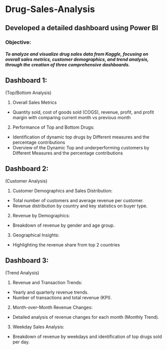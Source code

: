 # Drug-Sales-Analysis
## Developed a detailed dashboard using Power BI

### Objective: 
##### To analyze and visualize drug sales data from Kaggle, focusing on overall sales metrics, customer demographics, and trend analysis, through the creation of three comprehensive dashboards.

## Dashboard 1:

(Top/Bottom Analysis)

1. Overall Sales Metrics
- Quantity sold, cost of goods sold (COGS), revenue, profit, and profit margin with comparing current month vs previous month
2. Performance of Top and Bottom Drugs:
- Identification of dynamic top drugs by Different measures and the percentage contributions
- Overview of the Dynamic Top and underperforming customers by Different Measures and the percentage contributions

## Dashboard 2:

(Customer Analysis)

1. Customer Demographics and Sales Distribution:
- Total number of customers and average revenue per customer.
- Revenue distribution by country and key statistics on buyer type.
2. Revenue by Demographics:
- Breakdown of revenue by gender and age group.
3. Geographical Insights:
- Highlighting the revenue share from top 2 countries


## Dashboard 3:

(Trend Analysis)

1. Revenue and Transaction Trends:
- Yearly and quarterly revenue trends.
- Number of transactions and total revenue (KPI).
2. Month-over-Month Revenue Changes:
- Detailed analysis of revenue changes for each month (Monthly Trend).
3. Weekday Sales Analysis:
- Breakdown of revenue by weekdays and identification of top drugs sold per day.

